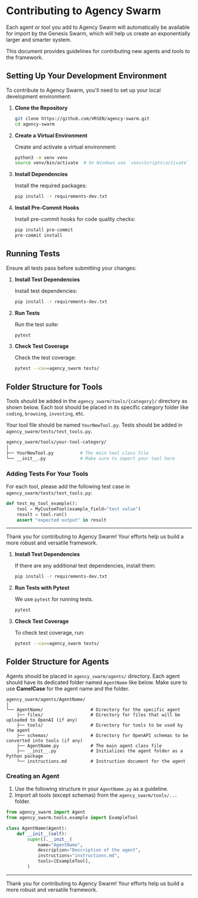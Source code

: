 # Contributing to Agency Swarm
Each agent or tool you add to Agency Swarm will automatically be available for import by the Genesis Swarm, which will help us create an exponentially larger and smarter system.  

This document provides guidelines for contributing new agents and tools to the framework.

## Setting Up Your Development Environment

To contribute to Agency Swarm, you'll need to set up your local development environment:

1. **Clone the Repository**

   ```bash
   git clone https://github.com/VRSEN/agency-swarm.git
   cd agency-swarm
   ```

2. **Create a Virtual Environment**

   Create and activate a virtual environment:

   ```bash
   python3 -m venv venv
   source venv/bin/activate  # On Windows use `venv\Scripts\activate`
   ```

3. **Install Dependencies**

   Install the required packages:

   ```bash
   pip install -r requirements-dev.txt
   ```

4. **Install Pre-Commit Hooks**

   Install pre-commit hooks for code quality checks:

   ```bash
   pip install pre-commit
   pre-commit install
   ```

## Running Tests

Ensure all tests pass before submitting your changes:

1. **Install Test Dependencies**

   Install test dependencies:

   ```bash
   pip install -r requirements-dev.txt
   ```

2. **Run Tests**

   Run the test suite:

   ```bash
   pytest
   ```

3. **Check Test Coverage**

   Check the test coverage:

   ```bash
   pytest --cov=agency_swarm tests/
   ```

## Folder Structure for Tools

Tools should be added in the `agency_swarm/tools/{category}/` directory as shown below. Each tool should be placed in its specific category folder like `coding`, `browsing`, `investing`, etc.

Your tool file should be named `YourNewTool.py`. Tests should be added in `agency_swarm/tests/test_tools.py`.

```bash
agency_swarm/tools/your-tool-category/
│
├── YourNewTool.py          # The main tool class file
└── __init__.py             # Make sure to import your tool here
```

### Adding Tests For Your Tools

For each tool, please add the following test case in `agency_swarm/tests/test_tools.py`:

```python
def test_my_tool_example():
    tool = MyCustomTool(example_field="test value")
    result = tool.run()
    assert "expected output" in result
```

---

Thank you for contributing to Agency Swarm! Your efforts help us build a more robust and versatile framework.

1. **Install Test Dependencies**

   If there are any additional test dependencies, install them:

   ```bash
   pip install -r requirements-dev.txt
   ```

2. **Run Tests with Pytest**

   We use `pytest` for running tests.

   ```bash
   pytest
   ```

3. **Check Test Coverage**

   To check test coverage, run:

   ```bash
   pytest --cov=agency_swarm tests/
   ```

## Folder Structure for Agents

Agents should be placed in `agency_swarm/agents/` directory. Each agent should have its dedicated folder named `AgentName` like below. Make sure to use **CamelCase** for the agent name and the folder.

```
agency_swarm/agents/AgentName/
│
└── AgentName/                  # Directory for the specific agent
    ├── files/                  # Directory for files that will be uploaded to OpenAI (if any)
    ├── tools/                  # Directory for tools to be used by the agent
    ├── schemas/                # Directory for OpenAPI schemas to be converted into tools (if any)
    ├── AgentName.py            # The main agent class file
    ├── __init__.py             # Initializes the agent folder as a Python package
    └── instructions.md         # Instruction document for the agent
```

### Creating an Agent

1. Use the following structure in your `AgentName.py` as a guideline.
2. Import all tools (except schemas) from the `agency_swarm/tools/...` folder.

```python
from agency_swarm import Agent
from agency_swarm.tools.example import ExampleTool

class AgentName(Agent):
    def __init__(self):
        super().__init__(
            name="AgentName",
            description="Description of the agent",
            instructions="instructions.md",
            tools=[ExampleTool],
        )
```

---

Thank you for contributing to Agency Swarm! Your efforts help us build a more robust and versatile framework.
